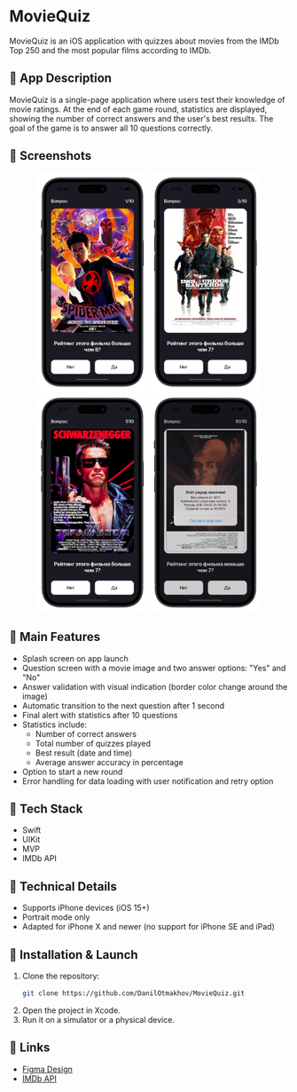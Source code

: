 # MovieQuiz  

MovieQuiz is an iOS application with quizzes about movies from the IMDb Top 250 and the most popular films according to IMDb.  

## 📝 App Description  
MovieQuiz is a single-page application where users test their knowledge of movie ratings. At the end of each game round, statistics are displayed, showing the number of correct answers and the user's best results. The goal of the game is to answer all 10 questions correctly.  

## 📸 Screenshots 

<p align="center">
  <img src="Screenshots/1.png" width="200">
  <img src="Screenshots/2.png" width="200">
  <img src="Screenshots/3.png" width="200">
  <img src="Screenshots/4.png" width="200">
</p>

## 🎯 Main Features  
- Splash screen on app launch  
- Question screen with a movie image and two answer options: "Yes" and "No"  
- Answer validation with visual indication (border color change around the image)  
- Automatic transition to the next question after 1 second  
- Final alert with statistics after 10 questions  
- Statistics include:  
  - Number of correct answers  
  - Total number of quizzes played  
  - Best result (date and time)  
  - Average answer accuracy in percentage  
- Option to start a new round  
- Error handling for data loading with user notification and retry option  

## 📌 Tech Stack  
- Swift  
- UIKit  
- MVP  
- IMDb API  

## 🔧 Technical Details  
- Supports iPhone devices (iOS 15+)  
- Portrait mode only  
- Adapted for iPhone X and newer (no support for iPhone SE and iPad)  

## 🚀 Installation & Launch  
1. Clone the repository:  
   ```sh  
   git clone https://github.com/DanilOtmakhov/MovieQuiz.git  
   ```  
2. Open the project in Xcode.  
3. Run it on a simulator or a physical device.  

## 📌 Links  
- [Figma Design](https://www.figma.com/design/l0IMG3Eys35fUrbvArtwsR/YP-Quiz?node-id=367-593&p=f&t=k0itN9RWhs2Qx4RY-0)  
- [IMDb API](https://www.imdb.com/)  

